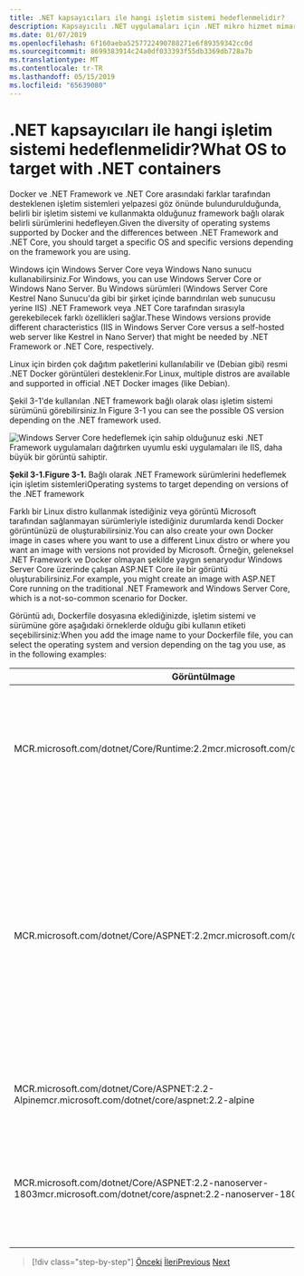 ```yaml
---
title: .NET kapsayıcıları ile hangi işletim sistemi hedeflenmelidir?
description: Kapsayıcılı .NET uygulamaları için .NET mikro hizmet mimarisi | Hedef .NET kapsayıcıları ile hangi işletim sistemi
ms.date: 01/07/2019
ms.openlocfilehash: 6f160aeba5257722490788271e6f89359342cc0d
ms.sourcegitcommit: 8699383914c24a0df033393f55db3369db728a7b
ms.translationtype: MT
ms.contentlocale: tr-TR
ms.lasthandoff: 05/15/2019
ms.locfileid: "65639080"
---
```

# <a name="what-os-to-target-with-net-containers"></a><span data-ttu-id="2c466-103">.NET kapsayıcıları ile hangi işletim sistemi hedeflenmelidir?</span><span class="sxs-lookup"><span data-stu-id="2c466-103">What OS to target with .NET containers</span></span>

<span data-ttu-id="2c466-104">Docker ve .NET Framework ve .NET Core arasındaki farklar tarafından desteklenen işletim sistemleri yelpazesi göz önünde bulundurulduğunda, belirli bir işletim sistemi ve kullanmakta olduğunuz framework bağlı olarak belirli sürümlerini hedefleyen.</span><span class="sxs-lookup"><span data-stu-id="2c466-104">Given the diversity of operating systems supported by Docker and the differences between .NET Framework and .NET Core, you should target a specific OS and specific versions depending on the framework you are using.</span></span>

<span data-ttu-id="2c466-105">Windows için Windows Server Core veya Windows Nano sunucu kullanabilirsiniz.</span><span class="sxs-lookup"><span data-stu-id="2c466-105">For Windows, you can use Windows Server Core or Windows Nano Server.</span></span> <span data-ttu-id="2c466-106">Bu Windows sürümleri (Windows Server Core Kestrel Nano Sunucu'da gibi bir şirket içinde barındırılan web sunucusu yerine IIS) .NET Framework veya .NET Core tarafından sırasıyla gerekebilecek farklı özellikleri sağlar.</span><span class="sxs-lookup"><span data-stu-id="2c466-106">These Windows versions provide different characteristics (IIS in Windows Server Core versus a self-hosted web server like Kestrel in Nano Server) that might be needed by .NET Framework or .NET Core, respectively.</span></span>

<span data-ttu-id="2c466-107">Linux için birden çok dağıtım paketlerini kullanılabilir ve (Debian gibi) resmi .NET Docker görüntüleri desteklenir.</span><span class="sxs-lookup"><span data-stu-id="2c466-107">For Linux, multiple distros are available and supported in official .NET Docker images (like Debian).</span></span>

<span data-ttu-id="2c466-108">Şekil 3-1'de kullanılan .NET framework bağlı olarak olası işletim sistemi sürümünü görebilirsiniz.</span><span class="sxs-lookup"><span data-stu-id="2c466-108">In Figure 3-1 you can see the possible OS version depending on the .NET framework used.</span></span>

![Windows Server Core hedeflemek için sahip olduğunuz eski .NET Framework uygulamaları dağıtırken uyumlu eski uygulamaları ile IIS, daha büyük bir görüntü sahiptir.](./media/image1.png)

<span data-ttu-id="2c466-113">**Şekil 3-1.**</span><span class="sxs-lookup"><span data-stu-id="2c466-113">**Figure 3-1.**</span></span> <span data-ttu-id="2c466-114">Bağlı olarak .NET Framework sürümlerini hedeflemek için işletim sistemleri</span><span class="sxs-lookup"><span data-stu-id="2c466-114">Operating systems to target depending on versions of the .NET framework</span></span>

<span data-ttu-id="2c466-115">Farklı bir Linux distro kullanmak istediğiniz veya görüntü Microsoft tarafından sağlanmayan sürümleriyle istediğiniz durumlarda kendi Docker görüntünüzü de oluşturabilirsiniz.</span><span class="sxs-lookup"><span data-stu-id="2c466-115">You can also create your own Docker image in cases where you want to use a different Linux distro or where you want an image with versions not provided by Microsoft.</span></span> <span data-ttu-id="2c466-116">Örneğin, geleneksel .NET Framework ve Docker olmayan şekilde yaygın senaryodur Windows Server Core üzerinde çalışan ASP.NET Core ile bir görüntü oluşturabilirsiniz.</span><span class="sxs-lookup"><span data-stu-id="2c466-116">For example, you might create an image with ASP.NET Core running on the traditional .NET Framework and Windows Server Core, which is a not-so-common scenario for Docker.</span></span>

<span data-ttu-id="2c466-117">Görüntü adı, Dockerfile dosyasına eklediğinizde, işletim sistemi ve sürümüne göre aşağıdaki örneklerde olduğu gibi kullanın etiketi seçebilirsiniz:</span><span class="sxs-lookup"><span data-stu-id="2c466-117">When you add the image name to your Dockerfile file, you can select the operating system and version depending on the tag you use, as in the following examples:</span></span>

<table>
<thead>
<tr class="header">
<th><span data-ttu-id="2c466-118">Görüntü</span><span class="sxs-lookup"><span data-stu-id="2c466-118">Image</span></span></th>
<th><span data-ttu-id="2c466-119">Açıklamalar</span><span class="sxs-lookup"><span data-stu-id="2c466-119">Comments</span></span></th>
</tr>
</thead>
<tbody>
<tr>
<td><span data-ttu-id="2c466-120">MCR.microsoft.com/dotnet/Core/Runtime:2.2</span><span class="sxs-lookup"><span data-stu-id="2c466-120">mcr.microsoft.com/dotnet/core/runtime:2.2</span></span></td>
<td><span data-ttu-id="2c466-121">.NET core 2.2 çok mimarisi: Docker konağı bağlı olarak, Linux ve Windows Nano sunucu destekler.</span><span class="sxs-lookup"><span data-stu-id="2c466-121">.NET Core 2.2 multi-architecture: Supports Linux and Windows Nano Server depending on the Docker host.</span></span></td>
</tr>
<tr class="odd">
<td><span data-ttu-id="2c466-122">MCR.microsoft.com/dotnet/Core/ASPNET:2.2</span><span class="sxs-lookup"><span data-stu-id="2c466-122">mcr.microsoft.com/dotnet/core/aspnet:2.2</span></span></td>
<td><p><span data-ttu-id="2c466-123">ASP.NET Core 2.2 çok mimarisi: Docker konağı bağlı olarak, Linux ve Windows Nano sunucu destekler.</span><span class="sxs-lookup"><span data-stu-id="2c466-123">ASP.NET Core 2.2 multi-architecture: Supports Linux and Windows Nano Server depending on the Docker host.</span></span></p>
<p><span data-ttu-id="2c466-124">ASP.NET Core için birkaç en iyi duruma getirme aspnetcore görüntüsü vardır.</span><span class="sxs-lookup"><span data-stu-id="2c466-124">The aspnetcore image has a few optimizations for ASP.NET Core.</span></span></p></td>
</tr>
<tr class="even">
<td><span data-ttu-id="2c466-125">MCR.microsoft.com/dotnet/Core/ASPNET:2.2-Alpine</span><span class="sxs-lookup"><span data-stu-id="2c466-125">mcr.microsoft.com/dotnet/core/aspnet:2.2-alpine</span></span></td>
<td><span data-ttu-id="2c466-126">.NET core 2.2 Alpine Linux distro'üzerinde salt çalışma zamanı</span><span class="sxs-lookup"><span data-stu-id="2c466-126">.NET Core 2.2 runtime-only on Linux Alpine distro</span></span></td>
</tr>
<tr class="odd">
<td><span data-ttu-id="2c466-127">MCR.microsoft.com/dotnet/Core/ASPNET:2.2-nanoserver-1803</span><span class="sxs-lookup"><span data-stu-id="2c466-127">mcr.microsoft.com/dotnet/core/aspnet:2.2-nanoserver-1803</span></span></td>
<td><span data-ttu-id="2c466-128">.NET core 2.2 (Windows Server sürümü 1803) Windows Nano Sunucu'da salt çalışma zamanı</span><span class="sxs-lookup"><span data-stu-id="2c466-128">.NET Core 2.2 runtime-only on Windows Nano Server (Windows Server version 1803)</span></span></td>
</tr>
</tbody>
</table>

> [!div class="step-by-step"]
> <span data-ttu-id="2c466-129">[Önceki](container-framework-choice-factors.md)
> [İleri](official-net-docker-images.md)</span><span class="sxs-lookup"><span data-stu-id="2c466-129">[Previous](container-framework-choice-factors.md)
[Next](official-net-docker-images.md)</span></span>

